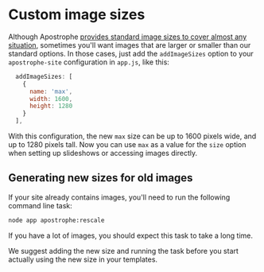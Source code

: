 # Custom image sizes

Although Apostrophe [provides standard image sizes to cover almost any situation](image-sizes-in-apostrophe.html), sometimes you'll want images that are larger or smaller than our standard options. In those cases, just add the `addImageSizes` option to your `apostrophe-site` configuration in `app.js`, like this:

```javascript
  addImageSizes: [
    {
      name: 'max',
      width: 1600,
      height: 1280
    }
  ],
```

With this configuration, the new `max` size can be up to 1600 pixels wide, and up to 1280 pixels tall. Now you can use `max` as a value for the `size` option when setting up slideshows or accessing images directly.

## Generating new sizes for old images

If your site already contains images, you'll need to run the following command line task:

```bash
node app apostrophe:rescale
```

If you have a lot of images, you should expect this task to take a long time.

We suggest adding the new size and running the task before you start actually using the new size in your templates.
